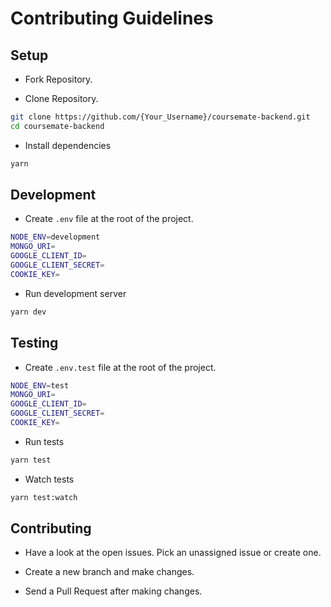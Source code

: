 # Contributing Guidelines

## Setup

-   Fork Repository.

-   Clone Repository.

```sh
git clone https://github.com/{Your_Username}/coursemate-backend.git
cd coursemate-backend
```

-   Install dependencies

```sh
yarn
```

## Development

-   Create `.env` file at the root of the project.

```sh
NODE_ENV=development
MONGO_URI=
GOOGLE_CLIENT_ID=
GOOGLE_CLIENT_SECRET=
COOKIE_KEY=
```

-   Run development server

```sh
yarn dev
```

## Testing

-   Create `.env.test` file at the root of the project.

```sh
NODE_ENV=test
MONGO_URI=
GOOGLE_CLIENT_ID=
GOOGLE_CLIENT_SECRET=
COOKIE_KEY=
```

-   Run tests

```sh
yarn test
```

-   Watch tests

```sh
yarn test:watch
```

## Contributing

-   Have a look at the open issues. Pick an unassigned issue or create one.

-   Create a new branch and make changes.

-   Send a Pull Request after making changes.
